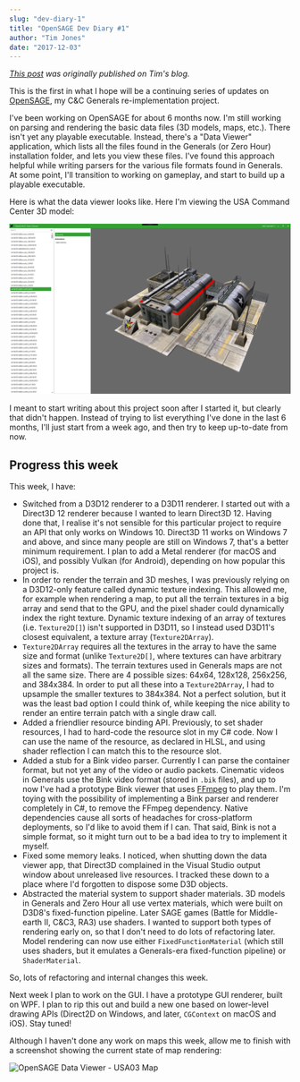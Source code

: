 ```yaml
---
slug: "dev-diary-1"
title: "OpenSAGE Dev Diary #1"
author: "Tim Jones"
date: "2017-12-03"
---
```


_[This post](http://timjones.io/blog/archive/2017/12/03/opensage-dev-diary-2017-12-03) was originally published on Tim's blog._

This is the first in what I hope will be a continuing series of updates on [OpenSAGE](https://github.com/OpenSAGE/OpenSAGE), my C&C Generals re-implementation project.

I've been working on OpenSAGE for about 6 months now. I'm still working on parsing and rendering the basic data files (3D models, maps, etc.). There isn't yet any playable executable. Instead, there's a "Data Viewer" application, which lists all the files found in the Generals (or Zero Hour) installation folder, and lets you view these files. I've found this approach helpful while writing parsers for the various file formats found in Generals. At some point, I'll transition to working on gameplay, and start to build up a playable executable.

Here is what the data viewer looks like. Here I'm viewing the USA Command Center 3D model:

![OpenSAGE Data Viewer](./opensage-2017-12-03-data-viewer.png)

I meant to start writing about this project soon after I started it, but clearly that didn't happen. Instead of trying to list everything I've done in the last 6 months, I'll just start from a week ago, and then try to keep up-to-date from now.

## Progress this week

This week, I have:

- Switched from a D3D12 renderer to a D3D11 renderer. I started out with a Direct3D 12 renderer because I wanted to learn Direct3D 12. Having done that, I realise it's not sensible for this particular project to require an API that only works on Windows 10. Direct3D 11 works on Windows 7 and above, and since many people are still on Windows 7, that's a better minimum requirement. I plan to add a Metal renderer (for macOS and iOS), and possibly Vulkan (for Android), depending on how popular this project is.
- In order to render the terrain and 3D meshes, I was previously relying on a D3D12-only feature called dynamic texture indexing. This allowed me, for example when rendering a map, to put all the terrain textures in a big array and send that to the GPU, and the pixel shader could dynamically index the right texture. Dynamic texture indexing of an array of textures (i.e. `Texture2D[]`) isn't supported in D3D11, so I instead used D3D11's closest equivalent, a texture array (`Texture2DArray`).
- `Texture2DArray` requires all the textures in the array to have the same size and format (unlike `Texture2D[]`, where textures can have arbitrary sizes and formats). The terrain textures used in Generals maps are not all the same size. There are 4 possible sizes: 64x64, 128x128, 256x256, and 384x384. In order to put all these into a `Texture2DArray`, I had to upsample the smaller textures to 384x384. Not a perfect solution, but it was the least bad option I could think of, while keeping the nice ability to render an entire terrain patch with a single draw call.
- Added a friendlier resource binding API. Previously, to set shader resources, I had to hard-code the resource slot in my C# code. Now I can use the name of the resource, as declared in HLSL, and using shader reflection I can match this to the resource slot.
- Added a stub for a Bink video parser. Currently I can parse the container format, but not yet any of the video or audio packets. Cinematic videos in Generals use the Bink video format (stored in `.bik` files), and up to now I've had a prototype Bink viewer that uses [FFmpeg](https://www.ffmpeg.org/) to play them. I'm toying with the possibility of implementing a Bink parser and renderer completely in C#, to remove the FFmpeg dependency. Native dependencies cause all sorts of headaches for cross-platform deployments, so I'd like to avoid them if I can. That said, Bink is not a simple format, so it might turn out to be a bad idea to try to implement it myself.
- Fixed some memory leaks. I noticed, when shutting down the data viewer app, that Direct3D complained in the Visual Studio output window about unreleased live resources. I tracked these down to a place where I'd forgotten to dispose some D3D objects.
- Abstracted the material system to support shader materials. 3D models in Generals and Zero Hour all use vertex materials, which were built on D3D8's fixed-function pipeline. Later SAGE games (Battle for Middle-earth II, C&C3, RA3) use shaders. I wanted to support both types of rendering early on, so that I don't need to do lots of refactoring later. Model rendering can now use either `FixedFunctionMaterial` (which still uses shaders, but it emulates a Generals-era fixed-function pipeline) or `ShaderMaterial`.

So, lots of refactoring and internal changes this week.

Next week I plan to work on the GUI. I have a prototype GUI renderer, built on WPF. I plan to rip this out and build a new one based on lower-level drawing APIs (Direct2D on Windows, and later, `CGContext` on macOS and iOS). Stay tuned!

Although I haven't done any work on maps this week, allow me to finish with a screenshot showing the current state of map rendering:

![OpenSAGE Data Viewer - USA03 Map](./opensage-2017-12-03-data-viewer-map-usa03.png)
